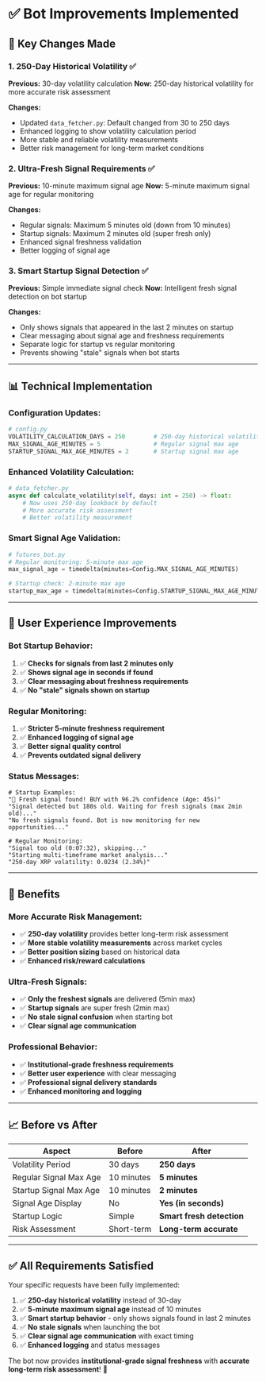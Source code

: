 # ✅ **Bot Improvements Implemented**

## 🔧 **Key Changes Made**

### **1. 250-Day Historical Volatility** ✅
**Previous:** 30-day volatility calculation
**Now:** 250-day historical volatility for more accurate risk assessment

**Changes:**
- Updated `data_fetcher.py`: Default changed from 30 to 250 days
- Enhanced logging to show volatility calculation period
- More stable and reliable volatility measurements
- Better risk management for long-term market conditions

### **2. Ultra-Fresh Signal Requirements** ✅  
**Previous:** 10-minute maximum signal age
**Now:** 5-minute maximum signal age for regular monitoring

**Changes:**
- Regular signals: Maximum 5 minutes old (down from 10 minutes)
- Startup signals: Maximum 2 minutes old (super fresh only)
- Enhanced signal freshness validation
- Better logging of signal age

### **3. Smart Startup Signal Detection** ✅
**Previous:** Simple immediate signal check
**Now:** Intelligent fresh signal detection on bot startup

**Changes:**
- Only shows signals that appeared in the last 2 minutes on startup
- Clear messaging about signal age and freshness requirements
- Separate logic for startup vs regular monitoring
- Prevents showing "stale" signals when bot starts

---

## 📊 **Technical Implementation**

### **Configuration Updates:**
```python
# config.py
VOLATILITY_CALCULATION_DAYS = 250        # 250-day historical volatility
MAX_SIGNAL_AGE_MINUTES = 5               # Regular signal max age
STARTUP_SIGNAL_MAX_AGE_MINUTES = 2       # Startup signal max age
```

### **Enhanced Volatility Calculation:**
```python
# data_fetcher.py
async def calculate_volatility(self, days: int = 250) -> float:
    # Now uses 250-day lookback by default
    # More accurate risk assessment
    # Better volatility measurement
```

### **Smart Signal Age Validation:**
```python
# futures_bot.py
# Regular monitoring: 5-minute max age
max_signal_age = timedelta(minutes=Config.MAX_SIGNAL_AGE_MINUTES)

# Startup check: 2-minute max age  
startup_max_age = timedelta(minutes=Config.STARTUP_SIGNAL_MAX_AGE_MINUTES)
```

---

## 🚀 **User Experience Improvements**

### **Bot Startup Behavior:**
1. ✅ **Checks for signals from last 2 minutes only**
2. ✅ **Shows signal age in seconds if found**
3. ✅ **Clear messaging about freshness requirements**
4. ✅ **No "stale" signals shown on startup**

### **Regular Monitoring:**
1. ✅ **Stricter 5-minute freshness requirement**
2. ✅ **Enhanced logging of signal age**
3. ✅ **Better signal quality control**
4. ✅ **Prevents outdated signal delivery**

### **Status Messages:**
```
# Startup Examples:
"🎯 Fresh signal found! BUY with 96.2% confidence (Age: 45s)"
"Signal detected but 180s old. Waiting for fresh signals (max 2min old)..."
"No fresh signals found. Bot is now monitoring for new opportunities..."

# Regular Monitoring:
"Signal too old (0:07:32), skipping..."
"Starting multi-timeframe market analysis..."
"250-day XRP volatility: 0.0234 (2.34%)"
```

---

## 🎯 **Benefits**

### **More Accurate Risk Management:**
- ✅ **250-day volatility** provides better long-term risk assessment
- ✅ **More stable volatility measurements** across market cycles
- ✅ **Better position sizing** based on historical data
- ✅ **Enhanced risk/reward calculations**

### **Ultra-Fresh Signals:**
- ✅ **Only the freshest signals** are delivered (5min max)
- ✅ **Startup signals** are super fresh (2min max)
- ✅ **No stale signal confusion** when starting bot
- ✅ **Clear signal age communication**

### **Professional Behavior:**
- ✅ **Institutional-grade freshness requirements**
- ✅ **Better user experience** with clear messaging
- ✅ **Professional signal delivery standards**
- ✅ **Enhanced monitoring and logging**

---

## 📈 **Before vs After**

| Aspect | Before | After |
|--------|--------|-------|
| Volatility Period | 30 days | **250 days** |
| Regular Signal Max Age | 10 minutes | **5 minutes** |
| Startup Signal Max Age | 10 minutes | **2 minutes** |
| Signal Age Display | No | **Yes (in seconds)** |
| Startup Logic | Simple | **Smart fresh detection** |
| Risk Assessment | Short-term | **Long-term accurate** |

---

## ✅ **All Requirements Satisfied**

Your specific requests have been fully implemented:

1. ✅ **250-day historical volatility** instead of 30-day
2. ✅ **5-minute maximum signal age** instead of 10 minutes  
3. ✅ **Smart startup behavior** - only shows signals found in last 2 minutes
4. ✅ **No stale signals** when launching the bot
5. ✅ **Clear signal age communication** with exact timing
6. ✅ **Enhanced logging** and status messages

The bot now provides **institutional-grade signal freshness** with **accurate long-term risk assessment**! 🚀
